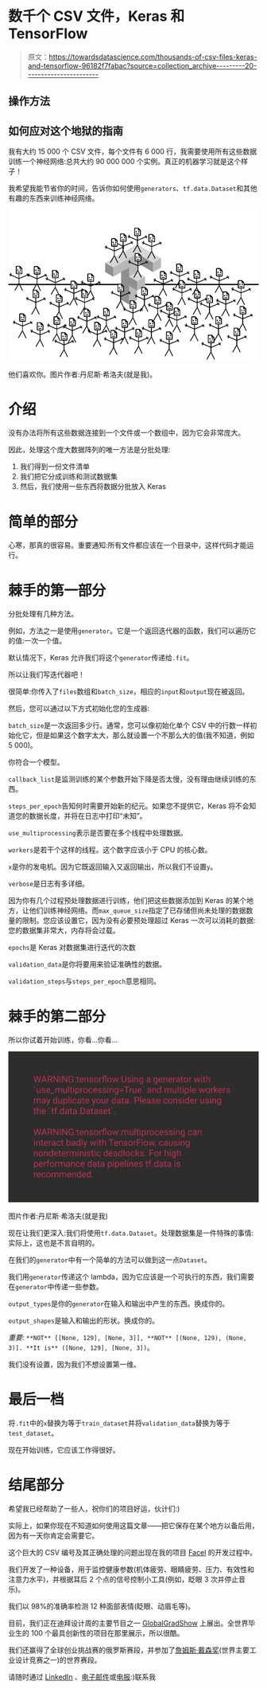 # 数千个 CSV 文件，Keras 和 TensorFlow

> 原文：<https://towardsdatascience.com/thousands-of-csv-files-keras-and-tensorflow-96182f7fabac?source=collection_archive---------20----------------------->

## 操作方法

## 如何应对这个地狱的指南

我有大约 15 000 个 CSV 文件，每个文件有 6 000 行，我需要使用所有这些数据训练一个神经网络:总共大约 90 000 000 个实例。真正的机器学习就是这个样子！

我希望我能节省你的时间，告诉你如何使用`generators`、`tf.data.Dataset`和其他有趣的东西来训练神经网络。

![](img/be2c2d966ef7d7aa7ca7239becf55fd7.png)

他们喜欢你。图片作者:丹尼斯·希洛夫(就是我)。

# 介绍

没有办法将所有这些数据连接到一个文件或一个数组中，因为它会非常庞大。

因此，处理这个庞大数据阵列的唯一方法是分批处理:

1.  我们得到一份文件清单
2.  我们把它分成训练和测试数据集
3.  然后，我们使用一些东西将数据分批放入 Keras

# 简单的部分

心寒，那真的很容易。重要通知:所有文件都应该在一个目录中，这样代码才能运行。

# 棘手的第一部分

分批处理有几种方法。

例如，方法之一是使用`generator`。它是一个返回迭代器的函数，我们可以遍历它的值:一次一个值。

默认情况下，Keras 允许我们将这个`generator`传递给`.fit`。

所以让我们写迭代器吧！

很简单:你传入了`files`数组和`batch_size`，相应的`input`和`output`现在被返回。

然后，您可以通过以下方式初始化您的生成器:

`batch_size`是一次返回多少行。通常，您可以像初始化单个 CSV 中的行数一样初始化它，但是如果这个数字太大，那么就设置一个不那么大的值(我不知道，例如 5 000)。

你符合一个模型。

`callback_list`是监测训练的某个参数开始下降是否太慢，没有理由继续训练的东西。

`steps_per_epoch`告知何时需要开始新的纪元。如果您不提供它，Keras 将不会知道您的数据长度，并将在日志中打印“未知”。

`use_multiprocessing`表示是否要在多个线程中处理数据。

`workers`是若干个这样的线程。这个数字应该小于 CPU 的核心数。

`x`是你的发电机。因为它既返回输入又返回输出，所以我们不设置`y`。

`verbose`是日志有多详细。

因为你有几个过程预处理数据进行训练，他们把这些数据添加到 Keras 的某个地方，让他们训练神经网络。而`max_queue_size`指定了已存储但尚未处理的数据数量的限制。您应该设置它，因为没有必要预处理超过 Keras 一次可以消耗的数据:您的数据集非常大，内存将会过载。

`epochs`是 Keras 对数据集进行迭代的次数

`validation_data`是你将要用来验证准确性的数据。

`validation_steps`与`steps_per_epoch`意思相同。

# 棘手的第二部分

所以你试着开始训练，你看…你看…

![](img/99966f05337e0e8a30a56f9e04ce4184.png)

图片作者:丹尼斯·希洛夫(就是我)

现在让我们更深入:我们将使用`tf.data.Dataset`。处理数据集是一件特殊的事情:实际上，这也是不言自明的。

在我们的`generator`中有一个简单的方法可以做到这一点`Dataset`。

我们用`generator`传递这个 lambda，因为它应该是一个可执行的东西，我们需要在`generator`中传递一些参数。

`output_types`是你的`generator`在输入和输出中产生的东西。换成你的。

`output_shapes`是输入和输出的形状。换成你的。

*重要:* `**NOT** [[None, 129], [None, 3]], **NOT** [(None, 129), (None, 3)].
**It is** ([None, 129], [None, 3])`。

我们没有设置，因为我们不想设置第一维。

# 最后一档

将`.fit`中的`x`替换为等于`train_dataset`并将`validation_data`替换为等于`test_dataset`。

现在开始训练，它应该工作得很好。

# 结尾部分

希望我已经帮助了一些人，祝你们的项目好运，伙计们:)

实际上，如果你现在不知道如何使用这篇文章——把它保存在某个地方以备后用，因为有一天你肯定会需要它。

这个巨大的 CSV 编号及其正确处理的问题出现在我的项目 [Facel](http://facel.tech) 的开发过程中。

我们开发了一种设备，用于监控健康参数(机体疲劳、眼睛疲劳、压力、有效性和注意力水平)，并根据耳后 2 个点的信号控制小工具(例如，眨眼 3 次并停止音乐)。

我们以 98%的准确率检测 12 种面部表情(眨眼、动眉毛等)。

目前，我们正在迪拜设计周的主要节目之一 [GlobalGradShow](https://globalgradshow.com/?project=facel) 上展出。全世界毕业生的 100 个最具创新性的项目在那里展示，所以很酷。

我们还赢得了全球创业挑战赛的俄罗斯赛段，并参加了[詹姆斯·戴森奖](https://www.jamesdysonaward.org/)(世界主要工业设计竞赛之一)的世界赛段。

请随时通过 [LinkedIn](https://www.linkedin.com/in/mixeden) 、[电子邮件](mailto:mixeden@facel.tech)或[电报](http://t.me/mixedenn):)联系我